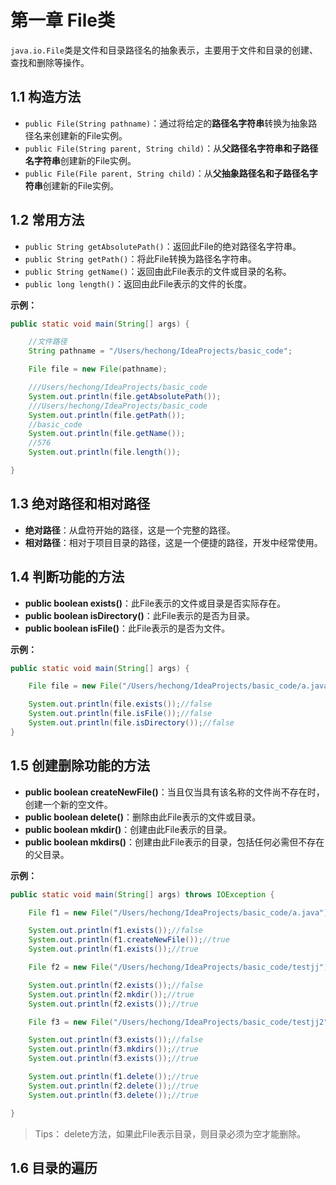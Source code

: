 # 第一章 File类

`java.io.File`类是文件和目录路径名的抽象表示，主要用于文件和目录的创建、查找和删除等操作。

## 1.1 构造方法

* `public File(String pathname)`：通过将给定的**路径名字符串**转换为抽象路径名来创建新的File实例。
* `public File(String parent, String child)`：从**父路径名字符串和子路径名字符串**创建新的File实例。
* `public File(File parent, String child)`：从**父抽象路径名和子路径名字符串**创建新的File实例。

## 1.2 常用方法

* `public String getAbsolutePath()`：返回此File的绝对路径名字符串。
* `public String getPath()`：将此File转换为路径名字符串。
* `public String getName()`：返回由此File表示的文件或目录的名称。
* `public long length()`：返回由此File表示的文件的长度。

**示例：**

```java
public static void main(String[] args) {

    //文件路径
    String pathname = "/Users/hechong/IdeaProjects/basic_code";

    File file = new File(pathname);

    ///Users/hechong/IdeaProjects/basic_code
    System.out.println(file.getAbsolutePath());
    ///Users/hechong/IdeaProjects/basic_code
    System.out.println(file.getPath());
    //basic_code
    System.out.println(file.getName());
    //576
    System.out.println(file.length());

}
```

## 1.3 绝对路径和相对路径

* **绝对路径**：从盘符开始的路径，这是一个完整的路径。
* **相对路径**：相对于项目目录的路径，这是一个便捷的路径，开发中经常使用。

## 1.4 判断功能的方法

* **public boolean exists()**：此File表示的文件或目录是否实际存在。
* **public boolean isDirectory()**：此File表示的是否为目录。
* **public boolean isFile()**：此File表示的是否为文件。

**示例：**

```java
public static void main(String[] args) {

    File file = new File("/Users/hechong/IdeaProjects/basic_code/a.java");

    System.out.println(file.exists());//false
    System.out.println(file.isFile());//false
    System.out.println(file.isDirectory());//false
}
```

## 1.5 创建删除功能的方法

* **public boolean createNewFile()**：当且仅当具有该名称的文件尚不存在时，创建一个新的空文件。
* **public boolean delete()**：删除由此File表示的文件或目录。
* **public boolean mkdir()**：创建由此File表示的目录。
* **public boolean mkdirs()**：创建由此File表示的目录，包括任何必需但不存在的父目录。

**示例：**

```java
public static void main(String[] args) throws IOException {

    File f1 = new File("/Users/hechong/IdeaProjects/basic_code/a.java");

    System.out.println(f1.exists());//false
    System.out.println(f1.createNewFile());//true
    System.out.println(f1.exists());//true

    File f2 = new File("/Users/hechong/IdeaProjects/basic_code/testjj");

    System.out.println(f2.exists());//false
    System.out.println(f2.mkdir());//true
    System.out.println(f2.exists());//true

    File f3 = new File("/Users/hechong/IdeaProjects/basic_code/testjj2");

    System.out.println(f3.exists());//false
    System.out.println(f3.mkdirs());//true
    System.out.println(f3.exists());//true

    System.out.println(f1.delete());//true
    System.out.println(f2.delete());//true
    System.out.println(f3.delete());//true

}
```

> Tips：
> delete方法，如果此File表示目录，则目录必须为空才能删除。

## 1.6 目录的遍历






